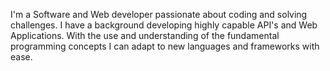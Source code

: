 I'm a Software and Web developer passionate about coding and solving challenges.
I have a background developing highly capable API's and Web Applications.
With the use and understanding of the fundamental programming concepts I can adapt to new languages and frameworks with ease.
